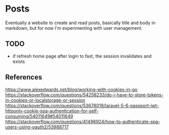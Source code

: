 # Posts

Eventually a website to create and read posts, basically title and body in
markdown, but for now I'm experimenting with user management.

## TODO

- if refresh home page after login to fast, the session invalidates and exists

## References

https://www.alexedwards.net/blog/working-with-cookies-in-go
https://stackoverflow.com/questions/54258233/do-i-have-to-store-tokens-in-cookies-or-localstorage-or-session
https://stackoverflow.com/questions/53678019/laravel-5-6-passport-jwt-httponly-cookie-spa-authentication-for-self-consuming/54011649#54011649
https://stackoverflow.com/questions/41496924/how-to-authenticate-spa-users-using-oauth2/53988717
